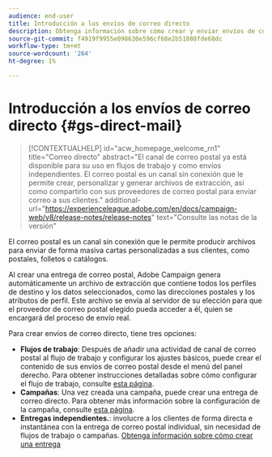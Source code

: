 ```yaml
---
audience: end-user
title: Introducción a los envíos de correo directo
description: Obtenga información sobre cómo crear y enviar envíos de correo directo con Adobe Campaign Web
source-git-commit: f4919f9955e098630e596cf68e2b51088fde68dc
workflow-type: tm+mt
source-wordcount: '264'
ht-degree: 1%

---
```



# Introducción a los envíos de correo directo {#gs-direct-mail}

>[!CONTEXTUALHELP]
>id="acw_homepage_welcome_rn1"
>title="Correo directo"
>abstract="El canal de correo postal ya está disponible para su uso en flujos de trabajo y como envíos independientes. El correo postal es un canal sin conexión que le permite crear, personalizar y generar archivos de extracción, así como compartirlo con sus proveedores de correo postal para enviar correo a sus clientes."
>additional-url="https://experienceleague.adobe.com/en/docs/campaign-web/v8/release-notes/release-notes" text="Consulte las notas de la versión"


El correo postal es un canal sin conexión que le permite producir archivos para enviar de forma masiva cartas personalizadas a sus clientes, como postales, folletos o catálogos.

Al crear una entrega de correo postal, Adobe Campaign genera automáticamente un archivo de extracción que contiene todos los perfiles de destino y los datos seleccionados, como las direcciones postales y los atributos de perfil. Este archivo se envía al servidor de su elección para que el proveedor de correo postal elegido pueda acceder a él, quien se encargará del proceso de envío real.

Para crear envíos de correo directo, tiene tres opciones:

* **Flujos de trabajo**: Después de añadir una actividad de canal de correo postal al flujo de trabajo y configurar los ajustes básicos, puede crear el contenido de sus envíos de correo postal desde el menú del panel derecho. Para obtener instrucciones detalladas sobre cómo configurar el flujo de trabajo, consulte [esta página](../workflows/gs-workflow-creation.md).
* **Campañas**: Una vez creada una campaña, puede crear una entrega de correo directo. Para obtener más información sobre la configuración de la campaña, consulte [esta página](../campaigns/gs-campaigns.md).
* **Entregas independientes.**: involucre a los clientes de forma directa e instantánea con la entrega de correo postal individual, sin necesidad de flujos de trabajo o campañas. [Obtenga información sobre cómo crear una entrega](../msg/gs-deliveries.md)

<!--
<table style="table-layout:fixed"><tr style="border: 0;">
<td>
<a href="create-push.md">
<img alt="Lead" src="assets/do-not-localize/push_create.jpeg">
</a>
<div><a href="create-push.md"><strong>Create a push delivery</strong>
</div>
<p>
</td>
<td>
<a href="content-push.md">
<img alt="Infrequent" src="assets/do-not-localize/push_design.jpeg">
</a>
<div>
<a href="content-push.md"><strong>Design a push delivery<strong></strong></a>
</div>
<p></td>
<td>
<a href="send-push.md">
<img alt="Validation" src="assets/do-not-localize/push_send.jpeg">
</a>
<div>
<a href="send-push.md"><strong>Send a push delivery</strong></a>
</div>
<p>
</td>
<td>
<a href="send-push.md">
<img alt="Validation" src="assets/do-not-localize/push_report.jpeg">
</a>
<div>
<a href="send-push.md"><strong>Push delivery report</strong></a>
</div>
<p>
</td>
</tr></table>
-->
